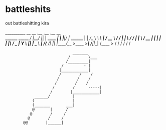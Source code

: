 # battleshits
out battleshitting kira

 __________         __    __  .__                .__    .__  __          
\______   \_____ _/  |__/  |_|  |   ____   _____|  |__ |__|/  |_  ______
 |    |  _/\__  \\   __\   __\  | _/ __ \ /  ___/  |  \|  \   __\/  ___/
 |    |   \ / __ \|  |  |  | |  |_\  ___/ \___ \|   Y  \  ||  |  \___ \ 
 |______  /(____  /__|  |__| |____/\___  >____  >___|  /__||__| /____  >
        \/      \/                     \/     \/     \/              \/ 

                                  _______
                                /        \___
                               /_________|
                             /         - |
                            |____________|
                            /        /    /
                           /        /    /
                          /        /    /
                         /        /      -----|
                        /        |____________|
                 ______/          |
                (                 |             
                (_______       ___|
                @       |      /  
               @        /     /
              @        /     /
            @@        |______|
